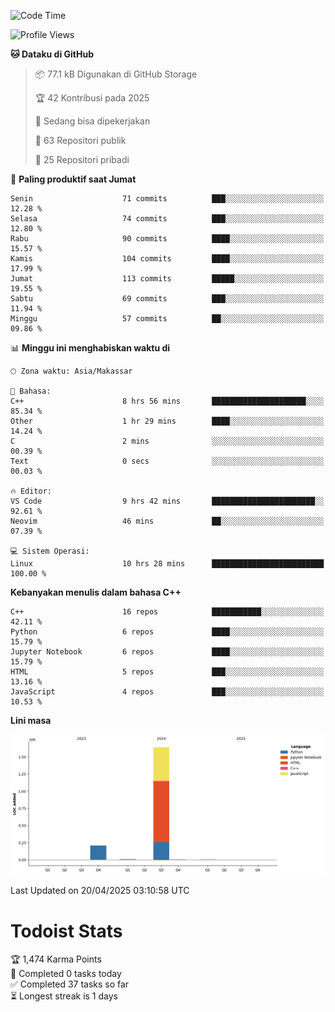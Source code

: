 <!--START_SECTION:waka-->
![Code Time](http://img.shields.io/badge/Code%20Time-173%20hrs%202%20mins-blue)

![Profile Views](http://img.shields.io/badge/Profil%20dilihat-0-blue)

**🐱 Dataku di GitHub** 

> 📦 77.1 kB Digunakan di GitHub Storage 
 > 
> 🏆 42 Kontribusi pada 2025
 > 
> 💼 Sedang bisa dipekerjakan
 > 
> 📜 63 Repositori publik 
 > 
> 🔑 25 Repositori pribadi 
 > 
📅 **Paling produktif saat Jumat** 

```text
Senin                    71 commits          ███░░░░░░░░░░░░░░░░░░░░░░   12.28 % 
Selasa                   74 commits          ███░░░░░░░░░░░░░░░░░░░░░░   12.80 % 
Rabu                     90 commits          ████░░░░░░░░░░░░░░░░░░░░░   15.57 % 
Kamis                    104 commits         ████░░░░░░░░░░░░░░░░░░░░░   17.99 % 
Jumat                    113 commits         █████░░░░░░░░░░░░░░░░░░░░   19.55 % 
Sabtu                    69 commits          ███░░░░░░░░░░░░░░░░░░░░░░   11.94 % 
Minggu                   57 commits          ██░░░░░░░░░░░░░░░░░░░░░░░   09.86 % 
```


📊 **Minggu ini menghabiskan waktu di** 

```text
🕑︎ Zona waktu: Asia/Makassar

💬 Bahasa: 
C++                      8 hrs 56 mins       █████████████████████░░░░   85.34 % 
Other                    1 hr 29 mins        ████░░░░░░░░░░░░░░░░░░░░░   14.24 % 
C                        2 mins              ░░░░░░░░░░░░░░░░░░░░░░░░░   00.39 % 
Text                     0 secs              ░░░░░░░░░░░░░░░░░░░░░░░░░   00.03 % 

🔥 Editor: 
VS Code                  9 hrs 42 mins       ███████████████████████░░   92.61 % 
Neovim                   46 mins             ██░░░░░░░░░░░░░░░░░░░░░░░   07.39 % 

💻 Sistem Operasi: 
Linux                    10 hrs 28 mins      █████████████████████████   100.00 % 
```

**Kebanyakan menulis dalam bahasa C++** 

```text
C++                      16 repos            ███████████░░░░░░░░░░░░░░   42.11 % 
Python                   6 repos             ████░░░░░░░░░░░░░░░░░░░░░   15.79 % 
Jupyter Notebook         6 repos             ████░░░░░░░░░░░░░░░░░░░░░   15.79 % 
HTML                     5 repos             ███░░░░░░░░░░░░░░░░░░░░░░   13.16 % 
JavaScript               4 repos             ███░░░░░░░░░░░░░░░░░░░░░░   10.53 % 
```



**Lini masa**

![Lines of Code chart](https://raw.githubusercontent.com/yusuf601/yusuf601/main/assets/bar_graph.png)


 Last Updated on 20/04/2025 03:10:58 UTC
<!--END_SECTION:waka-->
# Todoist Stats

<!-- TODO-IST:START -->
🏆  1,474 Karma Points           
🌸  Completed 0 tasks today           
✅  Completed 37 tasks so far           
⏳  Longest streak is 1 days
<!-- TODO-IST:END -->
